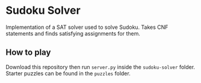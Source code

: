 # Sudoku Solver
Implementation of a SAT solver used to solve Sudoku. Takes CNF statements and finds satisfying assignments for them.

## How to play
Download this repository then run `server.py` inside the `sudoku-solver` folder. Starter puzzles can be found in the `puzzles` folder.
